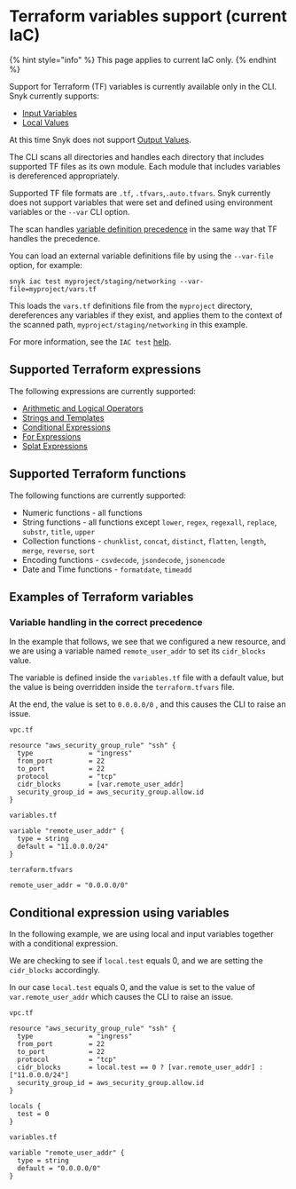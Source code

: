 # Terraform variables support (current IaC)

{% hint style="info" %}
This page applies to current IaC only.
{% endhint %}

Support for Terraform (TF) variables is currently available only in the CLI. Snyk currently supports:

* [Input Variables](https://www.terraform.io/language/values/variables)
* [Local Values](https://www.terraform.io/language/values/locals)

At this time Snyk does not support [Output Values](https://www.terraform.io/language/values/outputs).

The CLI scans all directories and handles each directory that includes supported TF files as its own module. Each module that includes variables is dereferenced appropriately.

Supported TF file formats are `.tf`, `.tfvars`,`.auto.tfvars`. Snyk currently does not support variables that were set and defined using environment variables or the `--var` CLI option.

The scan handles [variable definition precedence](https://www.terraform.io/language/values/variables#variable-definition-precedence) in the same way that TF handles the precedence.

You can load an external variable definitions file by using the `--var-file` option, for example:

`snyk iac test myproject/staging/networking --var-file=myproject/vars.tf`

This loads the `vars.tf` definitions file from the `myproject` directory, dereferences any variables if they exist, and applies them to the context of the scanned path, `myproject/staging/networking` in this example.

For more information, see the `IAC test` [help](../../../snyk-cli/commands/iac-test.md).

## Supported Terraform expressions

The following expressions are currently supported:

* [Arithmetic and Logical Operators](https://www.terraform.io/language/expressions/operators)
* [Strings and Templates](https://www.terraform.io/language/expressions/strings#strings-and-templates)
* [Conditional Expressions](https://www.terraform.io/language/expressions/conditionals)
* [For Expressions](https://www.terraform.io/language/expressions/for)
* [Splat Expressions](https://www.terraform.io/language/expressions/splat)

## Supported Terraform functions

The following functions are currently supported:

* Numeric functions - all functions
* String functions - all functions except `lower`, `regex`, `regexall`, `replace`, `substr`, `title`, `upper`
* Collection functions - `chunklist`, `concat`, `distinct`, `flatten`, `length`, `merge`, `reverse`, `sort`
* Encoding functions - `csvdecode`, `jsondecode`, `jsonencode`
* Date and Time functions - `formatdate`, `timeadd`

## Examples of Terraform variables

### **Variable handling in the correct precedence**

In the example that follows, we see that we configured a new resource, and we are using a variable named `remote_user_addr` to set its `cidr_blocks` value.

The variable is defined inside the `variables.tf` file with a default value, but the value is being overridden inside the `terraform.tfvars` file.

At the end, the value is set to `0.0.0.0/0` , and this causes the CLI to raise an issue.

```hcl
vpc.tf

resource "aws_security_group_rule" "ssh" {
  type              = "ingress"
  from_port         = 22
  to_port           = 22
  protocol          = "tcp"
  cidr_blocks       = [var.remote_user_addr]
  security_group_id = aws_security_group.allow.id
}
```

```hcl
variables.tf

variable "remote_user_addr" {
  type = string
  default = "11.0.0.0/24"
}
```

```hcl
terraform.tfvars

remote_user_addr = "0.0.0.0/0"
```

## **Conditional expression using variables**

In the following example, we are using local and input variables together with a conditional expression.

We are checking to see if `local.test` equals 0, and we are setting the `cidr_blocks` accordingly.

In our case `local.test` equals 0, and the value is set to the value of `var.remote_user_addr` which causes the CLI to raise an issue.

```hcl
vpc.tf

resource "aws_security_group_rule" "ssh" {
  type              = "ingress"
  from_port         = 22
  to_port           = 22
  protocol          = "tcp"
  cidr_blocks       = local.test == 0 ? [var.remote_user_addr] : ["11.0.0.0/24"]
  security_group_id = aws_security_group.allow.id
}

locals {
  test = 0
}
```

```hcl
variables.tf

variable "remote_user_addr" {
  type = string
  default = "0.0.0.0/0"
}
```
